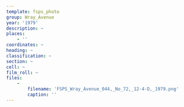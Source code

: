 ```yaml
---
template: fsps_photo
group: Wray_Avenue
year: '1979'
description: ~
places:
    - ''
coordinates: ~
heading: ~
classification: ~
section: ~
cell: ~
film_roll: ~
files:
    -
        filename: 'FSPS_Wray_Avenue_044,_No_72,_12-4-D,_1979.png'
        caption: ''
---
```

